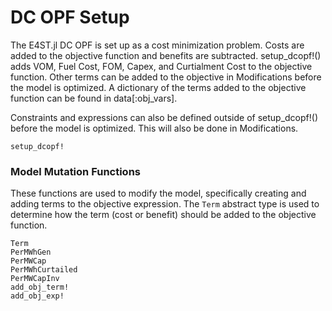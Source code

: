 DC OPF Setup
=============

The E4ST.jl DC OPF is set up as a cost minimization problem. Costs are added to the objective function and benefits are subtracted. setup_dcopf!() adds VOM, Fuel Cost, FOM, Capex, and Curtialment Cost to the objective function. Other terms can be added to the objective in Modifications before the model is optimized. A dictionary of the terms added to the objective function can be found in data[:obj_vars]. 

Constraints and expressions can also be defined outside of setup_dcopf!() before the model is optimized. This will also be done in Modifications. 

```@docs
setup_dcopf!
```

### Model Mutation Functions
These functions are used to modify the model, specifically creating and adding terms to the objective expression. The `Term` abstract type is used to determine how the term (cost or benefit) should be added to the objective function.

```@docs
Term
PerMWhGen
PerMWCap
PerMWhCurtailed
PerMWCapInv
add_obj_term!
add_obj_exp!
```
